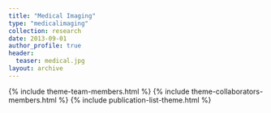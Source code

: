 ```yaml
---
title: "Medical Imaging"
type: "medicalimaging"
collection: research
date: 2013-09-01
author_profile: true
header:
  teaser: medical.jpg
layout: archive
---
```


{% include theme-team-members.html %}
{% include theme-collaborators-members.html %}
{% include publication-list-theme.html %}
